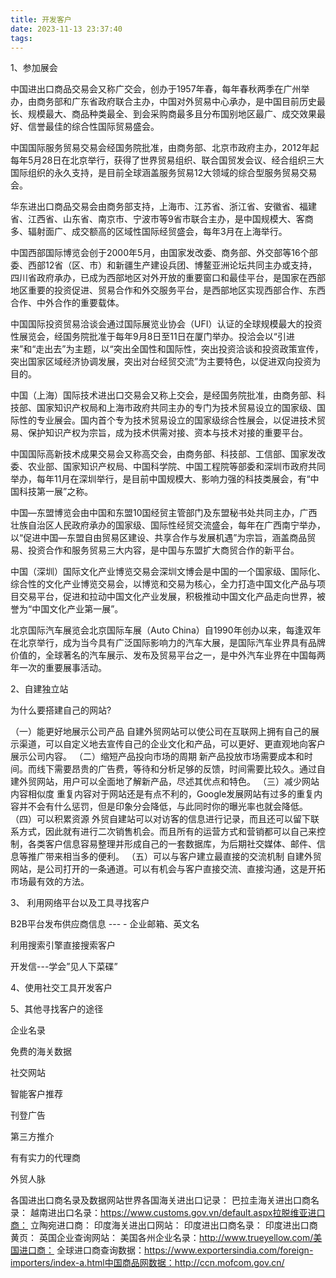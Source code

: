 ```yaml
---
title: 开发客户
date: 2023-11-13 23:37:40
tags:
---
```

1、参加展会

中国进出口商品交易会又称广交会，创办于1957年春，每年春秋两季在广州举办，由商务部和广东省政府联合主办，中国对外贸易中心承办，是中国目前历史最长、规模最大、商品种类最全、到会采购商最多且分布国别地区最广、成交效果最好、信誉最佳的综合性国际贸易盛会。

中国国际服务贸易交易会经国务院批准，由商务部、北京市政府主办，2012年起每年5月28日在北京举行，获得了世界贸易组织、联合国贸发会议、经合组织三大国际组织的永久支持，是目前全球涵盖服务贸易12大领域的综合型服务贸易交易会。

华东进出口商品交易会由商务部支持，上海市、江苏省、浙江省、安徽省、福建省、江西省、山东省、南京市、宁波市等9省市联合主办，是中国规模大、客商多、辐射面广、成交额高的区域性国际经贸盛会，每年3月在上海举行。

中国西部国际博览会创于2000年5月，由国家发改委、商务部、外交部等16个部委、西部12省（区、市）和新疆生产建设兵团、博鳌亚洲论坛共同主办或支持，四川省政府承办，已成为西部地区对外开放的重要窗口和最佳平台，是国家在西部地区重要的投资促进、贸易合作和外交服务平台，是西部地区实现西部合作、东西合作、中外合作的重要载体。

中国国际投资贸易洽谈会通过国际展览业协会（UFI）认证的全球规模最大的投资性展览会，经国务院批准于每年9月8日至11日在厦门举办。投洽会以“引进来”和“走出去”为主题，以“突出全国性和国际性，突出投资洽谈和投资政策宣传，突出国家区域经济协调发展，突出对台经贸交流”为主要特色，以促进双向投资为目的。

中国（上海）国际技术进出口交易会又称上交会，是经国务院批准，由商务部、科技部、国家知识产权局和上海市政府共同主办的专门为技术贸易设立的国家级、国际性的专业展会。国内首个专为技术贸易设立的国家级综合性展会，以促进技术贸易、保护知识产权为宗旨，成为技术供需对接、资本与技术对接的重要平台。

中国国际高新技术成果交易会又称高交会，由商务部、科技部、工信部、国家发改委、农业部、国家知识产权局、中国科学院、中国工程院等部委和深圳市政府共同举办，每年11月在深圳举行，是目前中国规模大、影响力强的科技类展会，有“中国科技第一展”之称。

中国—东盟博览会由中国和东盟10国经贸主管部门及东盟秘书处共同主办，广西壮族自治区人民政府承办的国家级、国际性经贸交流盛会，每年在广西南宁举办，以“促进中国—东盟自由贸易区建设、共享合作与发展机遇”为宗旨，涵盖商品贸易、投资合作和服务贸易三大内容，是中国与东盟扩大商贸合作的新平台。

中国（深圳）国际文化产业博览交易会深圳文博会是中国的一个国家级、国际化、综合性的文化产业博览交易会，以博览和交易为核心，全力打造中国文化产品与项目交易平台，促进和拉动中国文化产业发展，积极推动中国文化产品走向世界，被誉为“中国文化产业第一展”。

北京国际汽车展览会北京国际车展（Auto China）自1990年创办以来，每逢双年在北京举行，成为当今具有广泛国际影响力的汽车大展，是国际汽车业界具有品牌价值的，全球著名的汽车展示、发布及贸易平台之一，是中外汽车业界在中国每两年一次的重要展事活动。



2、自建独立站

为什么要搭建自己的网站?

（一）能更好地展示公司产品
自建外贸网站可以使公司在互联网上拥有自己的展示渠道，可以自定义地去宣传自己的企业文化和产品，可以更好、更直观地向客户展示公司内容。
（二）缩短产品投向市场的周期
新产品投放市场需要成本和时间。而线下需要昂贵的广告费，等待和分析足够的反馈，时间需要比较久。通过自建外贸网站，用户可以全面地了解新产品，尽述其优点和特色。
（三）减少网站内容相似度
重复内容对于网站还是有点不利的，Google发展网站有过多的重复内容并不会有什么惩罚，但是印象分会降低，与此同时你的曝光率也就会降低。
（四）可以积累资源
外贸自建站可以对访客的信息进行记录，而且还可以留下联系方式，因此就有进行二次销售机会。而且所有的运营方式和营销都可以自己来控制，各类客户信息容易整理并形成自己的一套数据库，为后期社交媒体、邮件、信息等推广带来相当多的便利。
（五）可以与客户建立最直接的交流机制
自建外贸网站，是公司打开的一条通道。可以有机会与客户直接交流、直接沟通，这是开拓市场最有效的方法。



3、 利用网络平台以及工具寻找客户

B2B平台发布供应商信息  --- - 企业邮箱、英文名

利用搜索引擎直接搜索客户

开发信---学会”见人下菜碟”



4、使用社交工具开发客户

5、其他寻找客户的途径

企业名录

免费的海关数据

社交网站

智能客户推荐

刊登广告

第三方推介

有有实力的代理商

外贸人脉

各国进出口商名录及数据网站世界各国海关进出口记录： 巴拉圭海关进出口商名录： 越南进出口名录：https://www.customs.gov.vn/default.aspx拉脱维亚进口商： 立陶宛进口商： 印度海关进出口网站： 印度进出口商名录： 印度进出口商黄页： 英国企业查询网站： 美国各州企业名录：http://www.trueyellow.com/美国进口商： 全球进口商查询数据：https://www.exportersindia.com/foreign-importers/index-a.html中国商品网数据：http://ccn.mofcom.gov.cn/